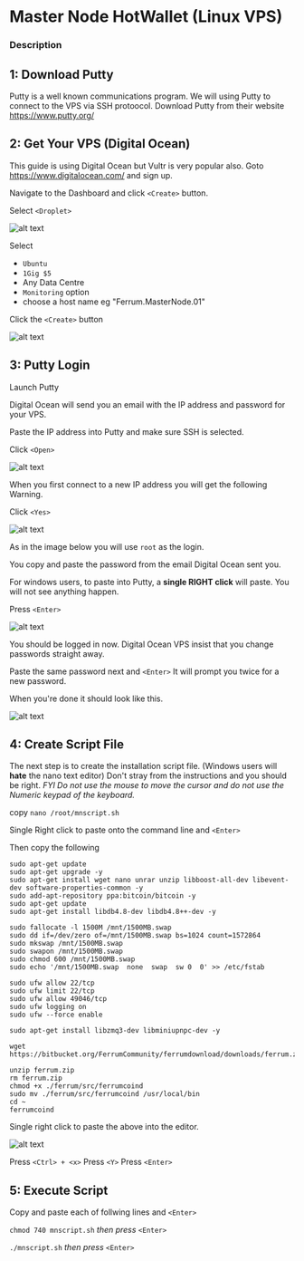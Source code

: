 # Master Node HotWallet (Linux VPS)

### Description

## 1:  Download Putty

  Putty is a well known communications program.  We will using Putty to connect to the VPS via SSH protoocol.
  Download Putty from their website https://www.putty.org/
  
## 2:  Get Your VPS (Digital Ocean)

  This guide is using Digital Ocean but Vultr is very popular also.
  Goto https://www.digitalocean.com/ and sign up.
  
  Navigate to the Dashboard and click `<Create>` button.
  
  Select `<Droplet>`
  
  ![alt text](https://github.com/FerrumCommunity/Ferrum-Guides/blob/master/Hot_Wallet_Linux%20VPS/DO-1.PNG)
  
  Select 
  
   * `Ubuntu` 
   * `1Gig $5`
   *  Any Data Centre
   * `Monitoring` option
   * choose a host name eg "Ferrum.MasterNode.01"
  
  Click the `<Create>` button
  
    
  ![alt text](https://github.com/FerrumCommunity/Ferrum-Guides/blob/master/Hot_Wallet_Linux%20VPS/DO-2.PNG)
            
  
## 3:  Putty Login

  Launch Putty
  
  Digital Ocean will send you an email with the IP address and password for your VPS.
  
  Paste the IP address into Putty and make sure SSH is selected.
  
  Click `<Open>`
  
  
  ![alt text](https://github.com/FerrumCommunity/Ferrum-Guides/blob/master/Hot_Wallet_Linux%20VPS/DO-3.PNG)
  
  
  When you first connect to a new IP address you will get the following Warning.
  
  Click `<Yes>`
  
  
  ![alt text](https://github.com/FerrumCommunity/Ferrum-Guides/blob/master/Hot_Wallet_Linux%20VPS/DO-4.PNG)
  

  As in the image below you will use `root` as the login.
  
  You copy and paste the password from the email Digital Ocean sent you.
  
  For windows users, to paste into Putty, a **single RIGHT click** will paste.  You will not see anything happen.
  
  Press `<Enter>` 


  ![alt text](https://github.com/FerrumCommunity/Ferrum-Guides/blob/master/Hot_Wallet_Linux%20VPS/DO-6.PNG)
  

  You should be logged in now.  Digital Ocean VPS insist that you change passwords straight away.
  
  Paste the same password next and `<Enter>` It will prompt you twice for a new password.
  
  When you're done it should look like this.
  
  
  ![alt text](https://github.com/FerrumCommunity/Ferrum-Guides/blob/master/Hot_Wallet_Linux%20VPS/DO-8.PNG)
  
  
  ## 4:   Create Script File
  
  The next step is to create the installation script file.
  (Windows users will **hate** the nano text editor)  Don't stray from the instructions and you should be right.  *FYI Do not use the mouse to move the cursor and do not use the Numeric keypad of the keyboard.*
  
  copy `nano /root/mnscript.sh`
  
  Single Right click to paste onto the command line and `<Enter>`
  
  Then copy the following
  
  ```
  sudo apt-get update
sudo apt-get upgrade -y
sudo apt-get install wget nano unrar unzip libboost-all-dev libevent-dev software-properties-common -y
sudo add-apt-repository ppa:bitcoin/bitcoin -y
sudo apt-get update
sudo apt-get install libdb4.8-dev libdb4.8++-dev -y

sudo fallocate -l 1500M /mnt/1500MB.swap
sudo dd if=/dev/zero of=/mnt/1500MB.swap bs=1024 count=1572864
sudo mkswap /mnt/1500MB.swap
sudo swapon /mnt/1500MB.swap
sudo chmod 600 /mnt/1500MB.swap
sudo echo '/mnt/1500MB.swap  none  swap  sw 0  0' >> /etc/fstab

sudo ufw allow 22/tcp
sudo ufw limit 22/tcp
sudo ufw allow 49046/tcp
sudo ufw logging on
sudo ufw --force enable

sudo apt-get install libzmq3-dev libminiupnpc-dev -y

wget https://bitbucket.org/FerrumCommunity/ferrumdownload/downloads/ferrum.zip

unzip ferrum.zip
rm ferrum.zip
chmod +x ./ferrum/src/ferrumcoind
sudo mv ./ferrum/src/ferrumcoind /usr/local/bin
cd ~
ferrumcoind
  ```
  
  Single right click to paste the above into the editor.
  
  
  ![alt text](https://github.com/FerrumCommunity/Ferrum-Guides/blob/master/Hot_Wallet_Linux%20VPS/DO-10.PNG)
  

  Press `<Ctrl> + <x>` 
  Press `<Y>`
  Press `<Enter>`
  
  
## 5:   Execute Script


   Copy and paste each of follwing lines and `<Enter>` 
   
   `chmod 740 mnscript.sh`   *then press*   `<Enter>`
   
   `./mnscript.sh`           *then press*    `<Enter>`
   
   
  
